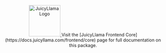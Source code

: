 <div align="center">
  <a href="https://juicyllama.com/" target="_blank">
    <img src="https://juicyllama.com/assets/images/icon.png" width="100" alt="JuicyLlama Logo" />
  </a>
Visit the [JuicyLlama Frontend Core](https://docs.juicyllama.com/frontend/core) page for full documentation on this package.
</div>
